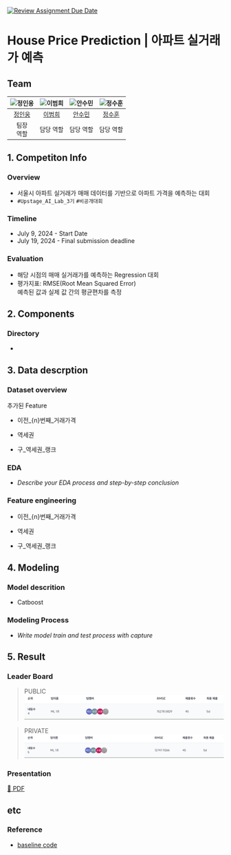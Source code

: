 [![Review Assignment Due Date](https://classroom.github.com/assets/deadline-readme-button-22041afd0340ce965d47ae6ef1cefeee28c7c493a6346c4f15d667ab976d596c.svg)](https://classroom.github.com/a/D1pZhJxu)
# House Price Prediction | 아파트 실거래가 예측
## Team

| ![정인웅]() | ![이범희]() | ![안수민]() | ![정수훈]() |
| :--------------------------------------------------------------: | :--------------------------------------------------------------: | :--------------------------------------------------------------: | :--------------------------------------------------------------: |
|            [정인웅](https://github.com/Messengerwoong)             |            [이범희](hhttps://github.com/tmttd)             |            [안수민](https://github.com/soomnia)             |            [정수훈](https://github.com/huniii32)             |
|                            팀장 <br>   역할                             |                            담당 역할                             |                            담당 역할                             |                            담당 역할                             |

## 1. Competiton Info

### Overview

- 서울시 아파트 실거래가 매매 데이터를 기반으로 아파트 가격을 예측하는 대회
- `#Upstage_AI_Lab_3기` `#비공개대회`

### Timeline
- July 9, 2024 - Start Date
- July 19, 2024 - Final submission deadline

### Evaluation

- 해당 시점의 매매 실거래가를 예측하는 Regression 대회
- 평가지표: RMSE(Root Mean Squared Error) <br>
예측된 값과 실제 값 간의 평균편차를 측정

## 2. Components

### Directory

- 

## 3. Data descrption

### Dataset overview
추가된 Feature
- 이전_{n}번째_거래가격<br>

- 역세권<br>

- 구_역세권_랭크<br>



### EDA

- _Describe your EDA process and step-by-step conclusion_

### Feature engineering
- 이전_{n}번째_거래가격<br>

- 역세권<br>

- 구_역세권_랭크<br>

## 4. Modeling

### Model descrition

- Catboost

### Modeling Process

- _Write model train and test process with capture_

## 5. Result

### Leader Board
> PUBLIC
![PUBLIC](/docs/img/leader_public.PNG)

> PRIVATE
![PRIVATE](/docs/img/leader_private.PNG)

### Presentation
[💾 PDF]()

## etc
### Reference

- [baseline code](https://stages.ai/competitions/312/data/baseline)
